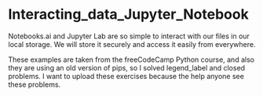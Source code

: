 # Interacting_data_Jupyter_Notebook
Notebooks.ai and Jupyter Lab are so simple to interact with our files in our local storage. We will store it securely and access it easily from everywhere.

These examples are taken from the freeCodeCamp Python course, and also they are using an old version of pips, so I solved legend_label and closed problems.
I want to upload these exercises because the help anyone see these problems.
